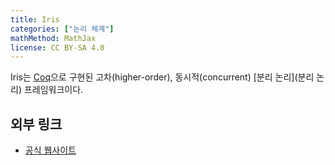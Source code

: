 ```yaml
---
title: Iris
categories: ["논리 체계"]
mathMethod: MathJax
license: CC BY-SA 4.0
---
```


Iris는 [Coq](Coq)으로 구현된 고차(higher-order), 동시적(concurrent) [분리 논리](분리 논리) 프레임워크이다.

## 외부 링크
* [공식 웹사이트](https://iris-project.org/)
